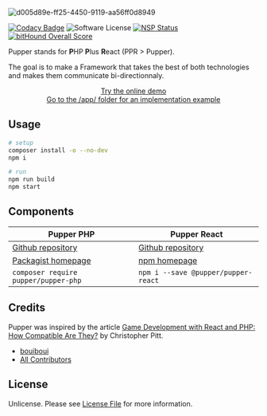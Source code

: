 ![d005d89e-ff25-4450-9119-aa56ff0d8949](https://user-images.githubusercontent.com/3274103/31629229-4859fe88-b2b3-11e7-85fb-66c35710f607.png)

[![Codacy Badge](https://api.codacy.com/project/badge/Grade/a4ba6aa728464befb3c41aa2a680dc45)](https://www.codacy.com/app/bouiboui/pupper-example?utm_source=github.com&utm_medium=referral&utm_content=pupper/pupper-example&utm_campaign=badger) ![Software License][ico-license] [![NSP Status](https://nodesecurity.io/orgs/pupper/projects/61df57e4-e4a9-46b3-8136-8e1d617f8603/badge)](https://nodesecurity.io/orgs/pupper/projects/61df57e4-e4a9-46b3-8136-8e1d617f8603) [![bitHound Overall Score](https://www.bithound.io/github/pupper/pupper-example/badges/score.svg)](https://www.bithound.io/github/pupper/pupper-example)

Pupper stands for **P**HP **P**lus **R**eact (PPR > Pupper). 

The goal is to make a Framework that takes the best of both technologies and makes them communicate bi-directionnaly.

<p align="center">
  <a href="http://pupper.cod3.net">Try the online demo</a>
  <br/>
  <a href="https://github.com/bouiboui/pupper/tree/master/app">Go to the /app/ folder for an implementation example</a>
</p>

## Usage

```bash
# setup
composer install -o --no-dev
npm i

# run
npm run build
npm start
```

## Components

Pupper PHP | Pupper React
--- | ---
[Github repository](https://github.com/pupper/pupper-php) | [Github repository](https://github.com/pupper/pupper-react)
[Packagist homepage](https://packagist.org/packages/pupper/pupper-php) | [npm homepage](https://www.npmjs.com/package/@pupper/pupper-react)
`composer require pupper/pupper-php` | `npm i --save @pupper/pupper-react`

## Credits

Pupper was inspired by the article [Game Development with React and PHP: How Compatible Are They?](https://www.sitepoint.com/game-development-with-reactjs-and-php-how-compatible-are-they/) by Christopher Pitt.

- [bouiboui][link-author]
- [All Contributors][link-contributors]

## License

Unlicense. Please see [License File](LICENSE.md) for more information.

[ico-license]: https://img.shields.io/badge/license-Unlicense-brightgreen.svg?style=flat-square

[link-author]: https://github.com/bouiboui
[link-contributors]: ../../contributors
